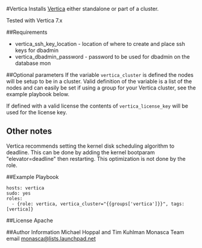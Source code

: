 #Vertica
Installs [Vertica](http://www.vertica.com/) either standalone or part of a cluster.

Tested with Vertica 7.x

##Requirements
- vertica_ssh_key_location - location of where to create and place ssh keys for dbadmin
- vertica_dbadmin_password - password to be used for dbadmin on the database mon

##Optional parameters
If the variable `vertica_cluster` is defined the nodes will be setup to be in a cluster. Valid definition of the variable is a list of the nodes and can
easily be set if using a group for your Vertica cluster, see the example playbook below.

If defined with a valid license the contents of `vertica_license_key` will be used for the license key.

## Other notes
Vertica recommends setting the kernel disk scheduling algorithm to deadline. This can be done by adding the kernel bootparam "elevator=deadline" then
restarting. This optimization is not done by the role.

##Example Playbook

    hosts: vertica
    sudo: yes
    roles:
      - {role: vertica, vertica_cluster="{{groups['vertica']}}", tags: [vertica]}

##License
Apache

##Author Information
Michael Hoppal and Tim Kuhlman
Monasca Team email monasca@lists.launchpad.net
